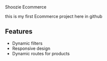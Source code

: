 Shoozie Ecommerce

this is my first Ecommerce project here in github




## Features
-  Dynamic filters
-  Responsive design
- Dynamic routes for products
  
